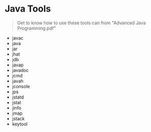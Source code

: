 # Java Tools

> Get to know how to use these tools can from "Advanced Java Programming.pdf"

- javac
- java
- jar
- jhat
- jdb
- javap
- javadoc
- jcmd
- javah
- jconsole
- jps
- jstatd
- jstat
- jinfo
- jmap
- jstack
- keytool